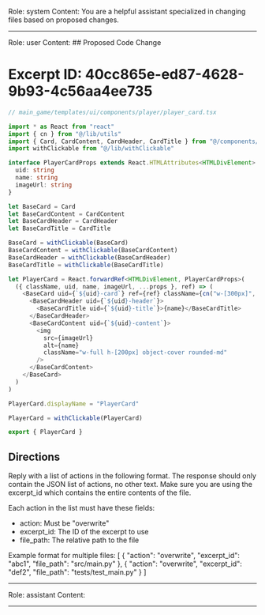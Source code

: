 Role: system
Content: You are a helpful assistant specialized in changing files based on proposed changes.
__________________
Role: user
Content: ## Proposed Code Change
# Excerpt ID: 40cc865e-ed87-4628-9b93-4c56aa4ee735
```typescript
// main_game/templates/ui/components/player/player_card.tsx

import * as React from "react"
import { cn } from "@/lib/utils"
import { Card, CardContent, CardHeader, CardTitle } from "@/components/ui/card"
import withClickable from "@/lib/withClickable"

interface PlayerCardProps extends React.HTMLAttributes<HTMLDivElement> {
  uid: string
  name: string
  imageUrl: string
}

let BaseCard = Card
let BaseCardContent = CardContent
let BaseCardHeader = CardHeader
let BaseCardTitle = CardTitle

BaseCard = withClickable(BaseCard)
BaseCardContent = withClickable(BaseCardContent)
BaseCardHeader = withClickable(BaseCardHeader)
BaseCardTitle = withClickable(BaseCardTitle)

let PlayerCard = React.forwardRef<HTMLDivElement, PlayerCardProps>(
  ({ className, uid, name, imageUrl, ...props }, ref) => (
    <BaseCard uid={`${uid}-card`} ref={ref} className={cn("w-[300px]", className)} {...props}>
      <BaseCardHeader uid={`${uid}-header`}>
        <BaseCardTitle uid={`${uid}-title`}>{name}</BaseCardTitle>
      </BaseCardHeader>
      <BaseCardContent uid={`${uid}-content`}>
        <img
          src={imageUrl}
          alt={name}
          className="w-full h-[200px] object-cover rounded-md"
        />
      </BaseCardContent>
    </BaseCard>
  )
)

PlayerCard.displayName = "PlayerCard"

PlayerCard = withClickable(PlayerCard)

export { PlayerCard }
```

## Directions
Reply with a list of actions in the following format. The response should only contain the JSON list of actions, no other text.
Make sure you are using the excerpt_id which contains the entire contents of the file.

Each action in the list must have these fields:
- action: Must be "overwrite"
- excerpt_id: The ID of the excerpt to use
- file_path: The relative path to the file

Example format for multiple files:
[
    {
        "action": "overwrite",
        "excerpt_id": "abc1",
        "file_path": "src/main.py"
    },
    {
        "action": "overwrite",
        "excerpt_id": "def2",
        "file_path": "tests/test_main.py"
    }
]
__________________
Role: assistant
Content: 
__________________
